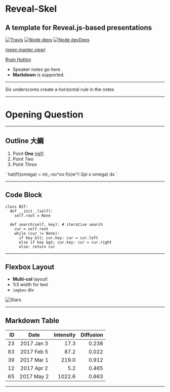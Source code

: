 <!-- .slide: <%= bg("unsplash-Jztmx9yqjBw-stars.jpg") %> id="title" -->
# Reveal-Skel
## A template for Reveal.js-based presentations

[![Travis](https://api.travis-ci.com/sermons/reveal-skel.svg)](https://travis-ci.com/github/sermons/reveal-skel)
[![Node deps](https://david-dm.org/sermons/reveal-skel.svg)](https://david-dm.org/sermons/reveal-skel)
[![Node devDeps](https://david-dm.org/sermons/reveal-skel/dev-status.svg)](https://david-dm.org/sermons/reveal-skel?type=dev)

[(open master view)](http://reveal-skel.seanho.com/?s=45ba034647cea150 "ref")

[Ryan Hutton](https://unsplash.com/photos/Jztmx9yqjBw "caption")

>>>
+ Speaker notes go here.
+ **Markdown** is supported.

______

Six underscores create a horizontal rule in the notes

---
<!-- .slide: data-background="white" -->
# Opening **Question**

---
<!-- .slide: <%= bg("unsplash-Jztmx9yqjBw-stars.jpg") %> id="outline" class="outline" -->
## Outline <span class="zh">大綱</span>
1. Point **One** [(ref)](# "ref")
1. Point *Two* 
1. Point *Three* 

\` hat(f)(omega) = int\_-oo^oo f(x)e^(-2pi x omega) dx \`

******
<!-- six stars create a vertical slide -->
## Code Block

```
class BST:
  def __init__(self):
    self.root = None

  def search(self, key): # iterative search
    cur = self.root
    while (cur != None):
      if key &lt; cur.key: cur = cur.left
      else if key &gt; cur.key: cur = cur.right
      else: return cur
```

---
## Flexbox Layout

<!-- HTML in separate paragraph -->
<div class="imgbox"><div>

+ **Multi-col** layout!
+ 1/3 width for text
+ `imgbox` div

</div>
<div style="flex:2">

![Stars](https://sermons.seanho.com/img/bg/unsplash-Jztmx9yqjBw-stars.jpg)

</div></div>

---
## Markdown Table

| ID |     Date    | Intensity | Diffusion |
|---:|:-----------:|----------:|----------:|
| 23 | 2017 Jan  3 |    17.3   |   0.238   |
| 83 | 2017 Feb  5 |    87.2   |   0.022   |
| 39 | 2017 Mar  1 |   219.0   |   0.912   |
| 12 | 2017 Apr  2 |     5.2   |   0.465   |
| 65 | 2017 May  2 |  1022.6   |   0.663   |

---
<!-- .slide: <%= bg("unsplash-Jztmx9yqjBw-stars.jpg") %> class="empty" -->
